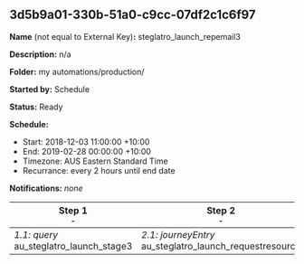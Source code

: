 ## 3d5b9a01-330b-51a0-c9cc-07df2c1c6f97

**Name** (not equal to External Key)**:** steglatro_launch_repemail3

**Description:** n/a

**Folder:** my automations/production/

**Started by:** Schedule

**Status:** Ready

**Schedule:**

* Start: 2018-12-03 11:00:00 +10:00
* End: 2019-02-28 00:00:00 +10:00
* Timezone: AUS Eastern Standard Time
* Recurrance: every 2 hours until end date

**Notifications:** _none_


| Step 1<br>_<small>-</small>_ | Step 2<br>_<small>-</small>_ |
| --- | --- |
| _1.1: query_<br>au_steglatro_launch_stage3 | _2.1: journeyEntry_<br>au_steglatro_launch_requestresource |
